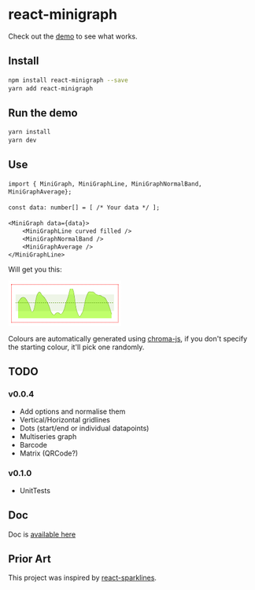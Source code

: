 # react-minigraph

Check out the [demo](https://pitilezard.github.io/react-minigraph) to see what works.

## Install

```bash
npm install react-minigraph --save
yarn add react-minigraph
```

## Run the demo

```bash
yarn install
yarn dev
```

## Use

```tsx
import { MiniGraph, MiniGraphLine, MiniGraphNormalBand, MiniGraphAverage};

const data: number[] = [ /* Your data */ ];

<MiniGraph data={data}>
    <MiniGraphLine curved filled />
    <MiniGraphNormalBand />
    <MiniGraphAverage />
</MiniGraphLine>
```

Will get you this:

![Graph1](/demo/img/graph-line-curved-average-band.png)

Colours are automatically generated using [chroma-js](https://vis4.net/chromajs/), if you don't specify the starting colour, it'll pick one randomly.

## TODO

### v0.0.4

-   Add options and normalise them
-   Vertical/Horizontal gridlines
-   Dots (start/end or individual datapoints)
-   Multiseries graph
-   Barcode
-   Matrix (QRCode?)

### v0.1.0

-   UnitTests

## Doc

Doc is [available here](https://pitilezard.github.io/react-minigraph/doc.html)

## Prior Art

This project was inspired by [react-sparklines](https://www.npmjs.com/package/react-sparklines).
